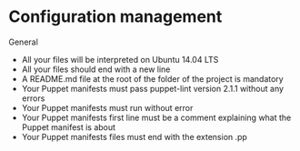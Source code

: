 # Configuration management
General

-    All your files will be interpreted on Ubuntu 14.04 LTS
-    All your files should end with a new line
-    A README.md file at the root of the folder of the project is mandatory
-    Your Puppet manifests must pass puppet-lint version 2.1.1 without any errors
-    Your Puppet manifests must run without error
-    Your Puppet manifests first line must be a comment explaining what the Puppet manifest is about
-    Your Puppet manifests files must end with the extension .pp
